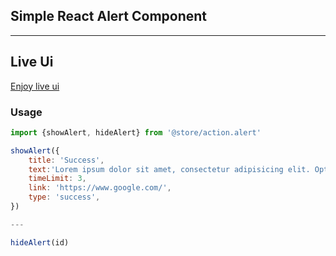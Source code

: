 ## Simple React Alert Component
---
## Live Ui
[Enjoy live ui](https://react-alert-comp.netlify.app/)

### Usage
```javascript
import {showAlert, hideAlert} from '@store/action.alert'

showAlert({
    title: 'Success',
    text:'Lorem ipsum dolor sit amet, consectetur adipisicing elit. Optio, praesentium.',
    timeLimit: 3,
    link: 'https://www.google.com/',
    type: 'success',
})

--- 

hideAlert(id)
```
